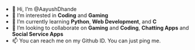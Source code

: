 - 👋 Hi, I’m @AayushDhande
- 👀 I’m interested in <strong>Coding</strong> and <strong>Gaming</strong>
- 🌱 I’m currently learning <strong>Python</strong>, <strong>Web Development</strong>, and <strong>C</strong>
- 💞️ I’m looking to collaborate on <strong>Gaming</strong> and <strong>Coding</strong>, <strong>Chatting Apps</strong> and <strong>Social Service Apps</strong>
- 📫 You can reach me on my Github ID. You can just ping me.

<!---
AayushDhande/AayushDhande is a ✨ special ✨ repository because its `README.md` (this file) appears on your GitHub profile.
You can click the Preview link to take a look at your changes.
--->
